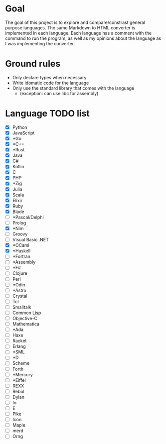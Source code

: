 # Goal
The goal of this project is to explore and compare/constrast general purpose languages. The same Markdown to HTML converter is implemented in each language. Each language has a comment with the command to run the program, as well as my opinions about the language as I was implementing the converter.

# Ground rules
- Only declare types when necessary
- Write idomatic code for the language
- Only use the standard library that comes with the language
    - (exception: can use libc for assembly)

# Language TODO list
- [x] Python                
- [x] JavaScript            
- [x] *Go                    
- [x] *C++                   
- [x] *Rust                  
- [x] Java                  
- [x] C#                    
- [x] Kotlin                
- [x] C                     
- [x] PHP                   
- [x] *Zig                   
- [x] Julia                 
- [x] Scala                 
- [x] Elixir                
- [x] Ruby                   
- [x] Blade
- [ ] *Pascal/Delphi         
- [ ] Prolog                
- [x] *Nim                   
- [ ] Groovy                
- [ ] Visual Basic .NET     
- [x] *OCaml                 
- [x] *Haskell               
- [ ] *Fortran               
- [ ] *Assembly
- [ ] *F#                    
- [ ] Clojure               
- [ ] Perl                  
- [ ] *Odin                  
- [ ] *Astro
- [ ] Crystal               
- [ ] Tcl                   
- [ ] Smalltalk             
- [ ] Common Lisp           
- [ ] Objective-C           
- [ ] Mathematica           
- [ ] *Ada                   
- [ ] Haxe                  
- [ ] Racket                
- [ ] Erlang                
- [ ] *SML               
- [ ] *D                     
- [ ] Scheme          
- [ ] Forth
- [ ] *Mercury
- [ ] *Eiffel
- [ ] REXX
- [ ] Rebol
- [ ] Dylan
- [ ] Io
- [ ] E
- [ ] Pike
- [ ] Icon
- [ ] Maple
- [ ] merd
- [ ] Orng